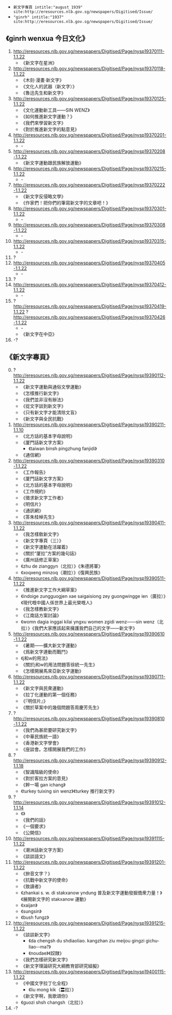 * ```新文字專頁 intitle:"august 1939" site:http://eresources.nlb.gov.sg/newspapers/Digitised/Issue/```
* ```"ginrh" intitle:"1937" site:http://eresources.nlb.gov.sg/newspapers/Digitised/Issue/```

## 《ginrh wenxua 今日文化》
1. http://eresources.nlb.gov.sg/newspapers/Digitised/Page/nysp19370111-1.1.22
   * 《新文字在星洲》
2. http://eresources.nlb.gov.sg/newspapers/Digitised/Page/nysp19370118-1.1.22
   * 《木刻·漫畫·新文字》
   * 《文化人的武器（新文字）》
   * 《魯迅先生和新文字》
3. http://eresources.nlb.gov.sg/newspapers/Digitised/Page/nysp19370125-1.1.22
   * 《文化運動新工具——SIN WENZ》
   * 《如何推進新文字運動？》
   * 《我們來學習新文字》
   * 《對於推進新文字的點意見》
4. http://eresources.nlb.gov.sg/newspapers/Digitised/Page/nysp19370201-1.1.22
   * \-
5. http://eresources.nlb.gov.sg/newspapers/Digitised/Page/nysp19370208-1.1.22
   * 《新文字運動跟民族解放運動》
6. http://eresources.nlb.gov.sg/newspapers/Digitised/Page/nysp19370215-1.1.22
   * \-
7. http://eresources.nlb.gov.sg/newspapers/Digitised/Page/nysp19370222-1.1.22 
   * 《新文字反侵略文學》
   * 《作家們！把你們的筆寫新文字的文章吧！》
8. http://eresources.nlb.gov.sg/newspapers/Digitised/Page/nysp19370301-1.1.22
   * \-
9. http://eresources.nlb.gov.sg/newspapers/Digitised/Page/nysp19370308-1.1.22
   * \-
10. http://eresources.nlb.gov.sg/newspapers/Digitised/Page/nysp19370315-1.1.22
    * \-
11. ?
12. http://eresources.nlb.gov.sg/newspapers/Digitised/Page/nysp19370405-1.1.22
    * \-
13. ?
14. http://eresources.nlb.gov.sg/newspapers/Digitised/Page/nysp19370412-1.1.22
    * \-
15. ? http://eresources.nlb.gov.sg/newspapers/Digitised/Page/nysp19370419-1.1.22 ? http://eresources.nlb.gov.sg/newspapers/Digitised/Page/nysp19370426-1.1.22
    * \-
    * 《新文字在中亞》
16. -?

## 《新文字專頁》
0. ? http://eresources.nlb.gov.sg/newspapers/Digitised/Page/nysp19390112-1.1.22
   * 《新文字運動與通俗文學運動》
   * 《怎樣推行新文字》
   * 《我們並非沒有辦法》
   * 《從文字談到新文字》
   * 《只有新文字才能清除文盲》
   * 《新文字與全民抗戰》
1. http://eresources.nlb.gov.sg/newspapers/Digitised/Page/nysp19390211-1.1.10
   * 《北方話的基本字母說明》
   * 《厦門話新文字方案》
     * 《taiwan binsh pingzhung fanjidi》
   * 《通信網》
2. http://eresources.nlb.gov.sg/newspapers/Digitised/Page/nysp19390310-1.1.22
   * 《工作報告》
   * 《厦門話新文字方案》
   * 《北方話的基本字母說明》
   * 《工作規約》
   * 《徵求新文字工作者》
   * 《明信片》
   * 《通訊網》
   * 《答朱桂棹先生》
3. http://eresources.nlb.gov.sg/newspapers/Digitised/Page/nysp19390411-1.1.22
   * 《我怎樣敎新文字》
   * 《新文字專頁（三）》
   * 《新文字運動在活躍着》
   * 《關於“厦拉”方案的幾句話》
   * 《廣州話修正草案》
   * 《zhu de zianggyn（北拉）》《朱德將軍》
   * 《xoqxeng minzoq（潮拉）》《復興民族》
4. http://eresources.nlb.gov.sg/newspapers/Digitised/Page/nysp19390511-1.1.22
   * 《推進新文字工作大綱草案》
   * 《indoige zungguogjen xae saigaisiong zey guongwingge ien（廣拉）》《現代嘅中國人係世界上最光榮嘅人》
   * 《我怎樣教新文字》
   * 《江南話方案討論》
   * 《womn dagia inggai kilai yngxu women zgidi wenz——sin wenz（北拉）》《我們大家應該起來擁護我們自己的文字——新文字》
5. http://eresources.nlb.gov.sg/newspapers/Digitised/Page/nysp19390610-1.1.22
   * 《暑期——擴大新文字運動》
   * 《爲新文字連動而戰鬥》
   * 《j和w的用法》
   * 《關於j和w的用法問題答徐統一先生》
   * 《怎樣開展馬來亞新文字運動》
6. http://eresources.nlb.gov.sg/newspapers/Digitised/Page/nysp19390711-1.1.22
   * 《新文字與民衆運動》
   * 《拉丁化運動的第一個任務》
   * 《『明信片』》
   * 《關於草案中的幾個問題答周慶芳先生》
7. ? http://eresources.nlb.gov.sg/newspapers/Digitised/Page/nysp19390810-1.1.22
   * 《我們為甚麽要研究新文字》
   * 《中華民族統一語》
   * 《香港新文字學會》
   * 《座談會。怎樣開展我們的工作》
8. ? http://eresources.nlb.gov.sg/newspapers/Digitised/Page/nysp19390912-1.1.18
   * 《智識階級的使命》
   * 《對於客拉方案的意見》
   * 《幹一場 gan ichang》
   * 《turkey tuixing sin wenz》《turkey 推行新文字》
9. ? http://eresources.nlb.gov.sg/newspapers/Digitised/Page/nysp19391012-1.1.14
   * 《》
   * 《我們的話》
   * 《一個要求》
   * 《公開信》
10. http://eresources.nlb.gov.sg/newspapers/Digitised/Page/nysp19391115-1.1.22
    * 《潮洲話新文字方案》
    * 《談談語文》
11. http://eresources.nlb.gov.sg/newspapers/Digitised/Page/nysp19391201-1.1.22
    * 《拚音文字？》
    * 《抗戰中新文字的使命》
    * 《致讀者》
    * 《zhankai s. w. di stakxanow yndung 普及新文字運動發掘僑衆力量！》《展開新文字的 stakxanow 運動》
    * 《xaijan》
    * 《sungsin》
    * 《bush fungz》
12. http://eresources.nlb.gov.sg/newspapers/Digitised/Page/nysp19391215-1.1.22
    * 《談談新文字》
      * 《da chengsh du shdiaoliao. kangzhan ziu meijou gingzi gichu-liao--ma?》
      * 《noudae》《奴隸》
    * 《我們怎樣研究新文字》
    * 《新文字理論研究大綱教育部研究組擬》
13. http://eresources.nlb.gov.sg/newspapers/Digitised/Page/nysp19400115-1.1.22
    * 《中國文字拉丁化全程》
      * 《liu mong kik（〓拉）》
    * 《新文字啊，我歌頌你》
    * 《guozi shsh changsh（北拉）》
14. -?
